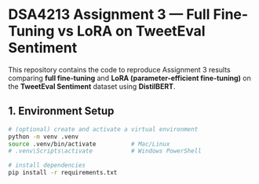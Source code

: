# DSA4213 Assignment 3 — Full Fine-Tuning vs LoRA on TweetEval Sentiment

This repository contains the code to reproduce Assignment 3 results comparing **full fine-tuning** and **LoRA (parameter-efficient fine-tuning)** on the **TweetEval Sentiment** dataset using **DistilBERT**.

## 1. Environment Setup

```bash
# (optional) create and activate a virtual environment
python -m venv .venv
source .venv/bin/activate          # Mac/Linux
# .venv\Scripts\activate           # Windows PowerShell

# install dependencies
pip install -r requirements.txt



